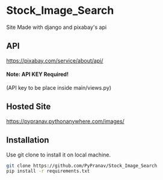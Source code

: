 # Stock_Image_Search
Site Made with django and pixabay's api
  
## API
https://pixabay.com/service/about/api/
#### Note: API KEY Required!
(API key to be place inside main/views.py)
  
## Hosted Site
https://pypranav.pythonanywhere.com/images/
  
## Installation  
Use git clone to install it on local machine.
```bash
git clone https://github.com/PyPranav/Stock_Image_Search
pip install -r requirements.txt
```
